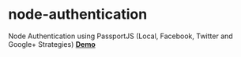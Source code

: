 node-authentication
===================

Node Authentication using PassportJS (Local, Facebook, Twitter and Google+ Strategies)
<a href="http://floating-island-1816.herokuapp.com/"><b>Demo</b></a>